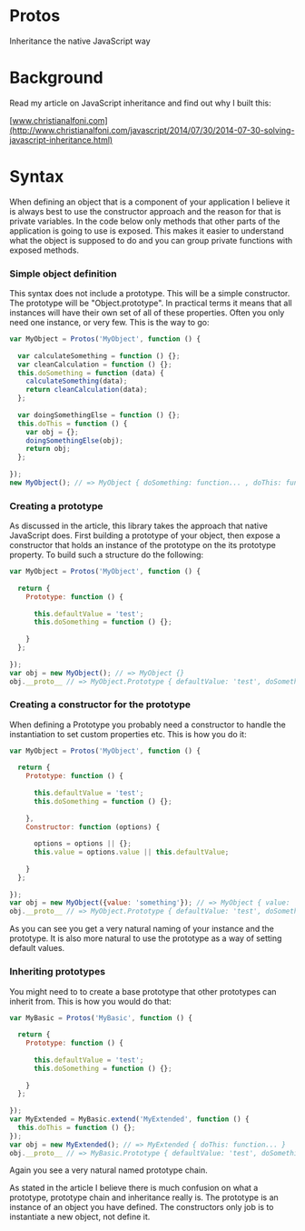 Protos
======

Inheritance the native JavaScript way

# Background

Read my article on JavaScript inheritance and find out why I built this:

[www.christianalfoni.com](http://www.christianalfoni.com/javascript/2014/07/30/2014-07-30-solving-javascript-inheritance.html)

# Syntax

When defining an object that is a component of your application I believe it is always best to use the constructor approach and the reason for that is private variables. In the code below only methods that other parts of the application is going to use is exposed. This makes it easier to understand what the object is supposed to do and you can group private functions with exposed methods. 

### Simple object definition
This syntax does not include a prototype. This will be a simple constructor. The prototype will be "Object.prototype". In practical terms it means that all instances will have their own set of all of these properties. Often you only need one instance, or very few. This is the way to go:

```javascript
var MyObject = Protos('MyObject', function () {
  
  var calculateSomething = function () {};
  var cleanCalculation = function () {};
  this.doSomething = function (data) {
    calculateSomething(data);
    return cleanCalculation(data);
  };
  
  var doingSomethingElse = function () {};
  this.doThis = function () {
    var obj = {};
    doingSomethingElse(obj);
    return obj;
  };
  
});
new MyObject(); // => MyObject { doSomething: function... , doThis: function... }  
```

### Creating a prototype
As discussed in the article, this library takes the approach that native JavaScript does. First building a prototype of your object, then expose a constructor that holds an instance of the prototype on the its prototype property. To build such a structure do the following:

```javascript
var MyObject = Protos('MyObject', function () {
  
  return {
    Prototype: function () {
      
      this.defaultValue = 'test';
      this.doSomething = function () {};
      
    }
  };
  
});
var obj = new MyObject(); // => MyObject {}
obj.__proto__ // => MyObject.Prototype { defaultValue: 'test', doSomething: function... }
```

### Creating a constructor for the prototype
When defining a Prototype you probably need a constructor to handle the instantiation to set custom properties etc. This is how you do it:

```javascript
var MyObject = Protos('MyObject', function () {
  
  return {
    Prototype: function () {
      
      this.defaultValue = 'test';
      this.doSomething = function () {};
      
    },
    Constructor: function (options) {
    
      options = options || {};
      this.value = options.value || this.defaultValue;
    
    }
  };
  
});
var obj = new MyObject({value: 'something'}); // => MyObject { value: 'something' }
obj.__proto__ // => MyObject.Prototype { defaultValue: 'test', doSomething: function... }
```

As you can see you get a very natural naming of your instance and the prototype. It is also more natural to use the prototype as a way of setting default values.

### Inheriting prototypes
You might need to to create a base prototype that other prototypes can inherit from. This is how you would do that:

```javascript
var MyBasic = Protos('MyBasic', function () {
  
  return {
    Prototype: function () {
      
      this.defaultValue = 'test';
      this.doSomething = function () {};
      
    }
  };
  
});
var MyExtended = MyBasic.extend('MyExtended', function () {
  this.doThis = function () {};
});
var obj = new MyExtended(); // => MyExtended { doThis: function... }
obj.__proto__ // => MyBasic.Prototype { defaultValue: 'test', doSomething: function... }
```

Again you see a very natural named prototype chain.

As stated in the article I believe there is much confusion on what a prototype, prototype chain and inheritance really is. The prototype is an instance of an object you have defined. The constructors only job is to instantiate a new object, not define it.
